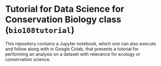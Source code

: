 # Tutorial for Data Science for Conservation Biology class (`bio108tutorial`)

This repository contains a Jupyter notebook, which one can also execute and follow along with in Google Colab, that presents a tutorial for performing an analysis on a dataset with relevance for ecology or conservation science.
